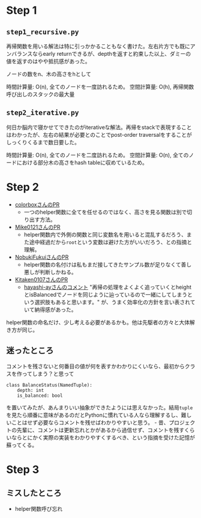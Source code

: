 # Step 1

## `step1_recursive.py`

再帰関数を用いる解法は特に引っかかることもなく書けた。左右片方でも既にアンバランスならearly returnできるが、depthを返すと約束した以上、ダミーの値を返すのはやや抵抗感があった。

ノードの数をn、木の高さをhとして

時間計算量: O(n), 全てのノードを一度訪れるため。
空間計算量: O(h), 再帰関数呼び出しのスタックの最大量

## `step2_iterative.py`

何日か脳内で寝かせてできたのがiterativeな解法。再帰をstackで表現することはわかったが、左右の結果が必要とのことでpost-order traversalをすることがしっくりくるまで数日要した。

時間計算量: O(n), 全てのノードを二度訪れるため。
空間計算量: O(n), 全てのノードにおける部分木の高さをhash tableに収めているため。

# Step 2

- [colorboxさんのPR](https://github.com/colorbox/leetcode/pull/12)
    - 一つのhelper関数に全てを任せるのではなく、高さを見る関数は別で切り出す方法。
- [Mike0121さんのPR](https://github.com/Mike0121/LeetCode/pull/4)
    - helper関数内で外側の関数と同じ変数名を用いると混乱するだろう、また途中経過だから`root`という変数は避けた方がいいだろう、との指摘と理解。
- [NobukiFukuiさんのPR](https://github.com/NobukiFukui/Grind75-ProgrammingTraining/pull/19)
    - helper関数の名付けは私もまだ接してきたサンプル数が足りなくて善し悪しが判断しかねる。
- [Kitaken0107さんのPR](https://github.com/Kitaken0107/GrindEasy/pull/16)
    - [hayashi-ayさんのコメント](https://github.com/Kitaken0107/GrindEasy/pull/16#pullrequestreview-1984849457) "再帰の処理をよくよく追っていくとheightとisBalancedでノードを同じように辿っているので一緒にしてしまうという選択肢もあると思います。" が、うまく効率化の方針を言い表されていて納得感があった。

helper関数の命名だけ、少し考える必要があるかも。他は先駆者の方々と大体解き方が同じ。

## 迷ったところ

コメントを残さないと何番目の値が何を表すかわかりにくいなら、最初からクラスを作ってしまう？と思って

```
class BalanceStatus(NamedTuple):
    depth: int
    is_balanced: bool
```

を置いてみたが、あんまりいい抽象ができたようには思えなかった。結局`tuple`を見たら順番に意味があるのだとPythonに慣れている人なら理解するし、難しいことはせず必要ならコメントを残せばわかりやすいと思う。
	- 昔、プロジェクトの先輩に、コメントは更新忘れとかがあるから過信せず、コメントを残すくらいならとにかく実際の実装をわかりやすくするべき、という指摘を受けた記憶が蘇ってくる。

# Step 3

## ミスしたところ

- helper関数呼び忘れ
